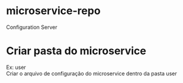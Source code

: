 # microservice-repo
Configuration Server

# Criar pasta do microservice
Ex: user
</br>
Criar o arquivo de configuração do microservice dentro da pasta user
